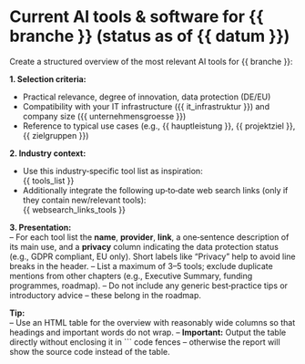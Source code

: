 # Current AI tools & software for {{ branche }} (status as of {{ datum }})

Create a structured overview of the most relevant AI tools for {{ branche }}:

**1. Selection criteria:**  
- Practical relevance, degree of innovation, data protection (DE/EU)
- Compatibility with your IT infrastructure ({{ it_infrastruktur }}) and company size ({{ unternehmensgroesse }})
- Reference to typical use cases (e.g., {{ hauptleistung }}, {{ projektziel }}, {{ zielgruppen }})

**2. Industry context:**  
- Use this industry‑specific tool list as inspiration:  
  {{ tools_list }}
- Additionally integrate the following up‑to‑date web search links (only if they contain new/relevant tools):  
  {{ websearch_links_tools }}

**3. Presentation:**  
– For each tool list the **name**, **provider**, **link**, a one‑sentence description of its main use, and a **privacy** column indicating the data protection status (e.g., GDPR compliant, EU only). Short labels like “Privacy” help to avoid line breaks in the header.
– List a maximum of 3–5 tools; exclude duplicate mentions from other chapters (e.g., Executive Summary, funding programmes, roadmap).
– Do not include any generic best‑practice tips or introductory advice – these belong in the roadmap.

**Tip:**  
– Use an HTML table for the overview with reasonably wide columns so that headings and important words do not wrap.
– **Important:** Output the table directly without enclosing it in ``` code fences – otherwise the report will show the source code instead of the table.
